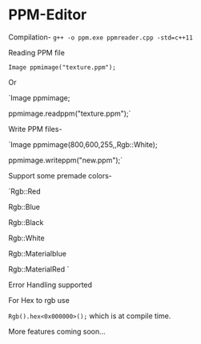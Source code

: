 # PPM-Editor
Compilation-
`g++ -o ppm.exe ppmreader.cpp -std=c++11 `

Reading PPM file

`Image ppmimage("texture.ppm");`

Or

`Image ppmimage;

 ppmimage.readppm("texture.ppm");`
 
Write PPM files-

 `Image ppmimage(800,600,255,,Rgb::White);
 
  ppmimage.writeppm("new.ppm");`
  
Support some premade colors-

  `Rgb::Red
  
  Rgb::Blue
  
  Rgb::Black
  
  Rgb::White 
  
  Rgb::Materialblue 
  
  Rgb::MaterialRed `
  
  
 Error Handling supported
 
 For Hex to rgb use
 
 `Rgb().hex<0x000000>();` which is at compile time.
 
 More features coming soon...
  
  
  
